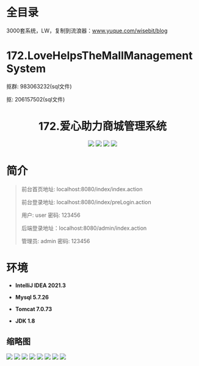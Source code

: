 # 全目录

3000套系统，LW，复制到流浪器：www.yuque.com/wisebit/blog

# 172.LoveHelpsTheMallManagementSystem

<p>抠群: 983063232(sql文件)</p>
<p>抠: 206157502(sql文件)</p>

<p><h1 align="center">172.爱心助力商城管理系统</h1></p>


<p align="center">
	<img src="https://img.shields.io/badge/jdk-1.8-orange.svg"/>
    <img src="https://img.shields.io/badge/spring-5.x-lightgrey.svg"/>
    <img src="https://img.shields.io/badge/springmvc-3.x-blue.svg"/>
    <img src="https://img.shields.io/badge/mybatis-5.x-yellow.svg"/>
</p>

# 简介
>
> 
>
> 前台首页地址: localhost:8080/index/index.action
>
> 前台登录地址: localhost:8080/index/preLogin.action
>
> 用户: user 密码: 123456
>
> 后端登录地址：localhost:8080/admin/index.action
>
> 管理员: admin   密码: 123456
>

# 环境

- <b>IntelliJ IDEA 2021.3</b>

- <b>Mysql 5.7.26</b>

- <b>Tomcat 7.0.73</b>

- <b>JDK 1.8</b>




## 缩略图

![](https://bitwise.oss-cn-heyuan.aliyuncs.com/2024/9/10/06a0a11c-9e0d-452c-8743-577f5b982b90.png)
![](https://bitwise.oss-cn-heyuan.aliyuncs.com/2024/9/10/d343e9e2-b055-4554-af5f-fa12dfe06ffb.png)
![](https://bitwise.oss-cn-heyuan.aliyuncs.com/2024/9/10/0113aacd-7441-4e86-bbdd-e3160d584cb8.png)
![](https://bitwise.oss-cn-heyuan.aliyuncs.com/2024/9/10/72ed77f6-7f97-4f27-af96-7ee3e3eeaa92.png)
![](https://bitwise.oss-cn-heyuan.aliyuncs.com/2024/9/10/9a2d084b-7836-456d-a410-bb9056e987b7.png)
![](https://bitwise.oss-cn-heyuan.aliyuncs.com/2024/9/10/9b49961e-1bf3-4810-9f75-112d0af5ce66.png)
![](https://bitwise.oss-cn-heyuan.aliyuncs.com/2024/9/10/8dd8915d-c470-4f2e-969a-09e1a40ed852.png)
![](https://bitwise.oss-cn-heyuan.aliyuncs.com/2024/9/10/3b9a4e45-75eb-443f-938f-3236d89f6078.png)




